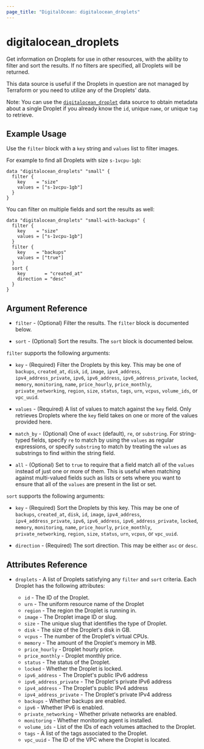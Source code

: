 ```yaml
---
page_title: "DigitalOcean: digitalocean_droplets"
---
```


# digitalocean_droplets

Get information on Droplets for use in other resources, with the ability to filter and sort the results.
If no filters are specified, all Droplets will be returned.

This data source is useful if the Droplets in question are not managed by Terraform or you need to
utilize any of the Droplets' data.

Note: You can use the [`digitalocean_droplet`](droplet) data source to obtain metadata
about a single Droplet if you already know the `id`, unique `name`, or unique `tag` to retrieve.

## Example Usage

Use the `filter` block with a `key` string and `values` list to filter images.

For example to find all Droplets with size `s-1vcpu-1gb`:

```hcl
data "digitalocean_droplets" "small" {
  filter {
    key    = "size"
    values = ["s-1vcpu-1gb"]
  }
}
```

You can filter on multiple fields and sort the results as well:

```hcl
data "digitalocean_droplets" "small-with-backups" {
  filter {
    key    = "size"
    values = ["s-1vcpu-1gb"]
  }
  filter {
    key    = "backups"
    values = ["true"]
  }
  sort {
    key       = "created_at"
    direction = "desc"
  }
}
```

## Argument Reference

* `filter` - (Optional) Filter the results.
  The `filter` block is documented below.

* `sort` - (Optional) Sort the results.
  The `sort` block is documented below.

`filter` supports the following arguments:

* `key` - (Required) Filter the Droplets by this key. This may be one of `backups`, `created_at`, `disk`, `id`,
  `image`, `ipv4_address`, `ipv4_address_private`, `ipv6`, `ipv6_address`, `ipv6_address_private`, `locked`,
  `memory`, `monitoring`, `name`, `price_hourly`, `price_monthly`, `private_networking`, `region`, `size`,
  `status`, `tags`, `urn`, `vcpus`, `volume_ids`, or `vpc_uuid`.

* `values` - (Required) A list of values to match against the `key` field. Only retrieves Droplets
  where the `key` field takes on one or more of the values provided here.
  
* `match_by` - (Optional) One of `exact` (default), `re`, or `substring`. For string-typed fields, specify `re` to
  match by using the `values` as regular expressions, or specify `substring` to match by treating the `values` as
  substrings to find within the string field.
  
* `all` - (Optional) Set to `true` to require that a field match all of the `values` instead of just one or more of
  them. This is useful when matching against multi-valued fields such as lists or sets where you want to ensure
  that all of the `values` are present in the list or set.
 
`sort` supports the following arguments:

* `key` - (Required) Sort the Droplets by this key. This may be one of `backups`, `created_at`, `disk`, `id`,
  `image`, `ipv4_address`, `ipv4_address_private`, `ipv6`, `ipv6_address`, `ipv6_address_private`, `locked`,
  `memory`, `monitoring`, `name`, `price_hourly`, `price_monthly`, `private_networking`, `region`, `size`,
  `status`, `urn`, `vcpus`, or `vpc_uuid`.

* `direction` - (Required) The sort direction. This may be either `asc` or `desc`.

## Attributes Reference

* `droplets` - A list of Droplets satisfying any `filter` and `sort` criteria. Each Droplet has the following attributes:  

  - `id` - The ID of the Droplet.
  - `urn` - The uniform resource name of the Droplet
  - `region` - The region the Droplet is running in.
  - `image` - The Droplet image ID or slug.
  - `size` - The unique slug that identifies the type of Droplet.
  - `disk` - The size of the Droplet's disk in GB.
  - `vcpus` - The number of the Droplet's virtual CPUs.
  - `memory` - The amount of the Droplet's memory in MB.
  - `price_hourly` - Droplet hourly price.
  - `price_monthly` - Droplet monthly price.
  - `status` - The status of the Droplet.
  - `locked` - Whether the Droplet is locked.
  - `ipv6_address` - The Droplet's public IPv6 address
  - `ipv6_address_private` - The Droplet's private IPv6 address
  - `ipv4_address` - The Droplet's public IPv4 address
  - `ipv4_address_private` - The Droplet's private IPv4 address
  - `backups` - Whether backups are enabled.
  - `ipv6` - Whether IPv6 is enabled.
  - `private_networking` - Whether private networks are enabled.
  - `monitoring` - Whether monitoring agent is installed.
  - `volume_ids` - List of the IDs of each volumes attached to the Droplet.
  - `tags` - A list of the tags associated to the Droplet.
  - `vpc_uuid` - The ID of the VPC where the Droplet is located.
